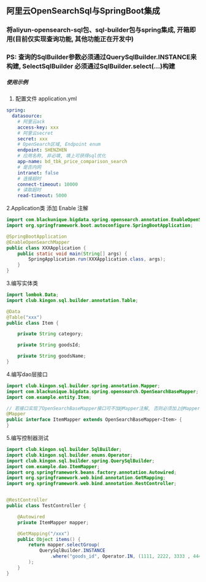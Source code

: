 ## 阿里云OpenSearchSql与SpringBoot集成


### 将aliyun-opensearch-sql包、sql-builder包与spring集成, 开箱即用(目前仅实现查询功能, 其他功能正在开发中)
### PS: 查询的SqlBuilder参数必须通过QuerySqlBuilder.INSTANCE来构建, SelectSqlBuilder 必须通过SqlBuilder.select(...)构建

##### 使用示例
1. 配置文件 application.yml
```yaml
spring:
  datasource:
    # 阿里云ack
    access-key: xxx
    # 阿里云secret
    secret: xxx
    # OpenSearch区域, Endpoint enum
    endpoint: SHENZHEN
    # 应用名称, 非必填, 填上可获得sql优化
    app-name: bd_tbk_price_comparison_search
    # 是否内网
    intranet: false
    # 连接超时
    connect-timeout: 10000
    # 读取超时
    read-timeout: 5000
```
2.Application类 添加 Enable 注解
```java
import com.blackunique.bigdata.spring.opensearch.annotation.EnableOpenSearchMapper;
import org.springframework.boot.autoconfigure.SpringBootApplication;

@SpringBootApplication
@EnableOpenSearchMapper
public class XXXApplication {
    public static void main(String[] args) {
        SpringApplication.run(XXXApplication.class, args);
    }
} 
```
3.编写实体类
```java
import lombok.Data;
import club.kingon.sql.builder.annotation.Table;

@Data
@Table("xxx")
public class Item {

    private String category;

    private String goodsId;

    private String goodsName;
}
```
4.编写dao层接口
```java
import club.kingon.sql.builder.spring.annotation.Mapper;
import com.blackunique.bigdata.spring.opensearch.OpenSearchBaseMapper;
import com.example.entity.Item;

// 若接口实现了OpenSearchBaseMapper接口可不加@Mapper注解, 否则必须加上@Mapper注解
@Mapper
public interface ItemMapper extends OpenSearchBaseMapper<Item> {
}
```
5.编写控制器测试

```java
import club.kingon.sql.builder.SqlBuilder;
import club.kingon.sql.builder.enums.Operator;
import club.kingon.sql.builder.spring.QuerySqlBuilder;
import com.example.dao.ItemMapper;
import org.springframework.beans.factory.annotation.Autowired;
import org.springframework.web.bind.annotation.GetMapping;
import org.springframework.web.bind.annotation.RestController;


@RestController
public class TestController {

    @Autowired
    private ItemMapper mapper;

    @GetMapping("/xxx")
    public Object items() {
        return mapper.selectGroup(
            QuerySqlBuilder.INSTANCE
                .where("goods_id", Operator.IN, (1111, 2222, 3333 , 4444))
        );
    }
}
```
